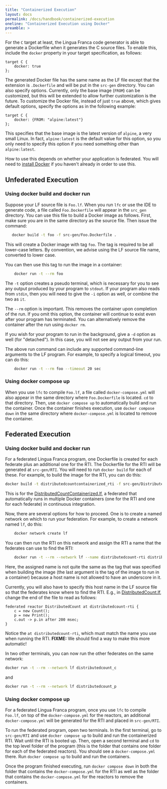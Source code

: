 ```yaml
---
title: "Containerized Execution"
layout: docs
permalink: /docs/handbook/containerized-execution
oneline: "Containerized Execution using Docker"
preamble: >
---
```


For the `C` target at least, the Lingua Franca code generator is able to generate a Dockerfile when it generates the C source files. To enable this, include the `docker` property in your target specification, as follows:

```lf-c
target C {
    docker: true
};
```

The generated Docker file has the same name as the LF file except that the extension is `.Dockerfile` and will be put in the `src-gen` directory. You can also specify options. Currently, only the base image (`FROM`) can be customized, but this will be extended to allow further customization is the future. To customize the Docker file, instead of just `true` above, which gives default options, specify the options as in the following example:

```lf-c
target C {
    docker: {FROM: "alpine:latest"}
};
```

This specifies that the base image is the latest version of `alpine`, a very small Linux. In fact, `alpine:latest` is the default value for this option, so you only need to specify this option if you need something other than `alpine:latest`.

How to use this depends on whether your application is federated. You will need to [install Docker](https://docs.docker.com/get-docker/) if you haven't already in order to use this.

## Unfederated Execution

### Using docker build and docker run

Suppose your LF source file is `Foo.lf`. When you run `lfc` or use the IDE to generate code, a file called `Foo.Dockerfile` will appear in the `src_gen` directory. You can use this file to build a Docker image as follows. First, make sure you are in the same directory as the source file. Then issue the command:

```sh
   docker build -t foo -f src-gen/Foo.Dockerfile .
```

This will create a Docker image with tag `foo`. The tag is required to be all lower-case letters. By convention, we advise using the LF source file name, converted to lower case.

You can then use this tag to run the image in a container:

```sh
    docker run -t --rm foo
```

The `-t` option creates a pseudo terminal, which is necessary for you to see any output produced by your program to `stdout`. If your program also reads from `stdin`, then you will need to give the `-i` option as well, or combine the two as `it`.

The `--rm` option is important. This removes the container upon completion of the run. If you omit this option, the container will continue to exist even after your program has terminated. You can alternatively remove the container after the run using `docker rm`.

If you wish for your program to run in the background, give a `-d` option as well (for "detached"). In this case, you will not see any output from your run.

The above run command can include any supported command-line arguments to the LF program. For example, to specify a logical timeout, you can do this:

```sh
    docker run -t --rm foo --timeout 20 sec
```

### Using docker compose up

When you use `lfc` to compile `Foo.lf`, a file called `docker-compose.yml` will also appear in the same directory where `Foo.Dockerfile` is located. `cd` to that directory. Then, use `docker compose up` to automatically build and run the container. Once the container finishes execution, use `docker compose down` in the same directory where `docker-compose.yml` is located to remove the container.

## Federated Execution

### Using docker build and docker run

For a federated Lingua Franca program, one Dockerfile is created for each federate plus an additional one for the RTI. The Dockerfile for the RTI will be generated at `src-gen/RTI`. You will need to run `docker build` for each of these. For example, to build the image for the RTI, you can do this:

```sh
docker build -t distributedcountcontainerized_rti -f src-gen/DistributedCountContainerized_RTI.Dockerfile .
```

This is for the [DistributedCountContainerized.lf](https://github.com/lf-lang/lingua-franca/blob/master/test/C/src/docker/federated/DistributedCountContainerized.lf), a federated that automatically runs in multiple Docker containers (one for the RTI and one for each federate) in continuous integration.

Now, there are several options for how to proceed. One is to create a named network on which to run your federation. For example, to create a network named `lf`, do this:

```sh
    docker network create lf
```

You can then run the RTI on this network and assign the RTI a name that the federates can use to find the RTI:

```sh
    docker run -t --rm --network lf --name distributedcount-rti distributedcount_rti
```

Here, the assigned name is not quite the same as the tag that was specified when building the image (the last argument is the tag of the image to run in a container) because a host name is not allowed to have an underscore in it.

Currently, you will also have to specify this host name in the LF source file so that the federates know where to find the RTI. E.g., in [DistributedCount.lf](https://github.com/lf-lang/lingua-franca/blob/master/test/C/src/federated/DistributedCount.lf), change the end of the file to read as follows:

```lf
federated reactor DistributedCount at distributedcount-rti {
    c = new Count();
    p = new Print();
    c.out -> p.in after 200 msec;
}
```

Notice the `at distributedcount-rti`, which must match the name you use when running the RTI. **FIXME:** We should find a way to make this more automatic!

In two other terminals, you can now run the other federates on the same network:

```sh
docker run -t --rm --network lf distributedcount_c
```

and

```sh
docker run -t --rm --network lf distributedcount_p
```

### Using docker compose up

For a federated Lingua Franca program, once you use `lfc` to compile `Foo.lf`, on top of the `docker-compose.yml` for the reactors, an additional `docker-compose.yml` will be generated for the RTI and placed in `src-gen/RTI`.

To run the federated program, open two terminals. In the first terminal, go to `src-gen/RTI` and use `docker compose up` to build and run the containerized RTI. Wait until the RTI is booted up. Then, open a second terminal and `cd` to the top level folder of the program (this is the folder that contains one folder for each of the federated reactors). You should see a `docker-compose.yml` there. Run `docker compose up` to build and run the containers.

Once the program finished executing, run `docker compose down` in both the folder that contains the `docker-compose.yml` for the RTI as well as the folder that contains the `docker-compose.yml` for the reactors to remove the containers.
